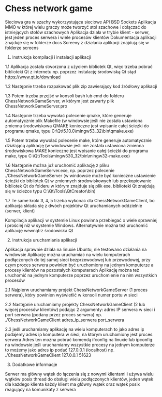 # Chess network game
Sieciowa gra w szachy wykorzystująca sieciowe API BSD Sockets
Aplikacja MMO w której wielu graczy może tworzyć stoł szachowe i dołączać do istniejących stołów szachowych
Aplikacja działa w trybie klient - serwer, jest jeden proces serwera i wiele procesów klientów
Dokumentacja aplikacji znajduje się w folderze docs
Screeny z działania aplikacji znajdują się w folderze screens

1. Instrukcja kompilacji i instalacji aplikacji

1.1 Aplikacja została stworzona z użyciem bibliotek Qt, więc trzeba pobrać biblioteki Qt z internetu np. poprzez instalację środowiską Qt stąd https://www.qt.io/download

1.2 Następnie trzeba rozpakować plik zip zawierający kod źródłowy aplikacji

1.3 Potem trzeba przejść w konsoli bash lub cmd do folderu ChessNetworkGameServer, w którym jest zawarty plik ChessNetworkGameServer.pro

1.4 Następnie trzeba wywołać polecenie qmake, które generuje automatycznie plik Makefile (w windowsie jeśli nie została ustawiona zmienna środowiskowa QMAKE konieczne jest wpisanie całej ścieżki do programu qmake, typu C:\Qt\5.10.0\mingw53_32\bin\qmake.exe)

1.5 Potem trzeba wywołać polecenie make, które generuje automatycznie działającą aplikację (w windowsie jeśli nie została ustawiona zmienna środowiskowa MAKE konieczne jest wpisanie całej ścieżki do programu make, typu C:\Qt\Tools\mingw530_32\bin\mingw32-make.exe)

1.6 Następnie można już uruchomić aplikację z pliku ChessNetworkGameServer.exe, np. poprzez polecenie ./ChessNetworkGameServer (w windowsie może być konieczne ustawienie ścieżki do bibliotek Qt w zmiennych środowiskowych lub przekopiowanie bibliotek Qt do folderu w którym znajduje się plik exe, biblioteki Qt znajdują się w ścieżce typu C:\Qt\Tools\QtCreator\bin)

1.7 Te same kroki 3, 4, 5 trzeba wykonać dla ChessNetworkGameClient, bo aplikacja składa się z dwóch projektów Qt uruchamianych oddzielnie (serwer, klient)

Kompilacja aplikacji w systemie Linux powinna przebiegać o wiele sprawniej i prościej niż w systemie Windows. 
Alternatywnie można też uruchomić aplikację wewnątrz środowiska Qt

2. Instrukcja uruchamiania aplikacji

Aplikacja sprawnie działa na linuxie Ubuntu, nie testowano działania na windowsie
Aplikację można uruchamiać na wielu komputerach podłączonych do tej samej sieci bezprzewodowej lub przewodowej,
przy czym proces serwera powinien być uruchomiony na jednym komputerze a procesy klientów na pozostałych komputerach
Aplikację można też uruchomić na jednym komputerze poprzez uruchomienie na nim wszystkich procesów

2.1 Najpierw uruchamiamy projekt ChessNetworkGameServer (1 proces serwera), który powinien wyświetlić w konsoli numer portu w sieci

2.2 Następnie uruchamiamy projekty ChessNetworkGameClient (2 lub więcej procesów klientów) podając 2 argumenty: adres IP serwera w sieci i port serwera (podany przez proces serwera)
np. ./ChessNetworkGameClient adres_ip_serwera port_serwera

2.3 jeśli uruchamiamy aplikację na wielu komputerach to jako adres ip podajemy adres ip komputera w sieci, na którym uruchomiony jest proces serwera
Adres ten można pobrać komendą ifconfig na linuxie lub ipconfig na windowsie
jeśli uruchamiamy wszystkie procesy na jednym komputerze to możemy jako adres ip podać 127.0.0.1 (localhost)
np. ./ChessNetworkGameClient 127.0.0.1 51623

3. Dodatkowe informacje

Serwer ma główny wątek do łączenia się z nowymi klientami i używa wielu wątków posix thread do obsługi wielu podłączonych klientów, jeden wątek dla każdego klienta
każdy klient ma główny wątek oraz wątek posix reagujący na komunikaty z serwera